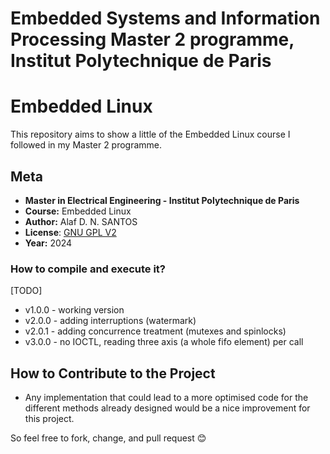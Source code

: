 # Embedded Systems and Information Processing Master 2 programme, Institut Polytechnique de Paris
# Embedded Linux

This repository aims to show a little of the Embedded Linux course I followed in my Master 2 programme.

## Meta
 * **Master in Electrical Engineering - Institut Polytechnique de Paris**
 * **Course:** Embedded Linux
 * **Author:** Alaf D. N. SANTOS
 * **License**: [GNU GPL V2](LICENSE)
 * **Year:** 2024

### How to compile and execute it?
[TODO]

- v1.0.0 - working version
- v2.0.0 - adding interruptions (watermark)
- v2.0.1 - adding concurrence treatment (mutexes and spinlocks)
- v3.0.0 - no IOCTL, reading three axis (a whole fifo element) per call

## How to Contribute to the Project
- Any implementation that could lead to a more optimised code for the different methods already designed would be a nice improvement for this project. 

So feel free to fork, change, and pull request 😊
